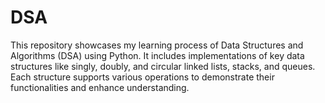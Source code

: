 # DSA
This repository showcases my learning process of Data Structures and Algorithms (DSA) using Python. It includes implementations of key data structures like singly, doubly, and circular linked lists, stacks, and queues. Each structure supports various operations to demonstrate their functionalities and enhance understanding.

